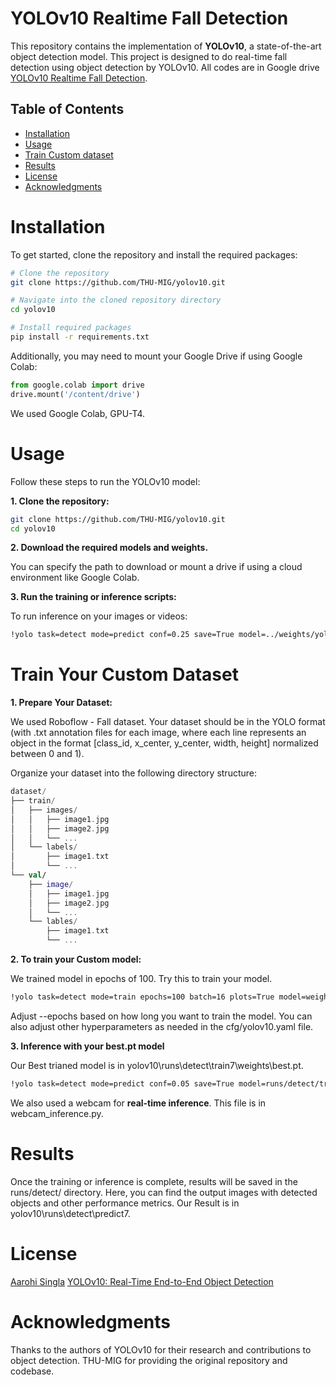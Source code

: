 # YOLOv10 Realtime Fall Detection

This repository contains the implementation of **YOLOv10**, a state-of-the-art object detection model. 
This project is designed to do real-time fall detection using object detection by YOLOv10.
All codes are in Google drive [YOLOv10 Realtime Fall Detection](https://drive.google.com/drive/folders/1pmaeRv51PeHOJqDIckwix_gRQr_AcSHJ?usp=sharing).


## Table of Contents

- [Installation](#installation)
- [Usage](#usage)
- [Train Custom dataset](#trainyourcustomdataset)
- [Results](#results)
- [License](#license)
- [Acknowledgments](#acknowledgments)

# Installation

To get started, clone the repository and install the required packages:

```bash
# Clone the repository
git clone https://github.com/THU-MIG/yolov10.git

# Navigate into the cloned repository directory
cd yolov10

# Install required packages
pip install -r requirements.txt
```

Additionally, you may need to mount your Google Drive if using Google Colab:

```python
from google.colab import drive
drive.mount('/content/drive')
```
We used Google Colab, GPU-T4. 

# Usage

Follow these steps to run the YOLOv10 model:

**1. Clone the repository:**

```bash
git clone https://github.com/THU-MIG/yolov10.git
cd yolov10
```

**2. Download the required models and weights.** 

You can specify the path to download or mount a drive if using a cloud environment like Google Colab.

**3. Run the training or inference scripts:**

To run inference on your images or videos:

```bash
!yolo task=detect mode=predict conf=0.25 save=True model=../weights/yolov10l.pt source="/content/drive/MyDrive/Colab Notebooks/YOLOv10-Custom-Object-Detection-main/Fall_yeonho.mp4"
```

# Train Your Custom Dataset

**1. Prepare Your Dataset:**

We used Roboflow - Fall dataset.
Your dataset should be in the YOLO format (with .txt annotation files for each image, where each line represents an object in the format [class_id, x_center, y_center, width, height] normalized between 0 and 1).

Organize your dataset into the following directory structure:

```kotlin
dataset/
├── train/
│   ├── images/
│   │   ├── image1.jpg
│   │   ├── image2.jpg
│   │   └── ...
│   └── labels/
│       ├── image1.txt
│       └── ...
└── val/
    ├── image/
    │   ├── image1.jpg
    │   ├── image2.jpg
    │   └── ...
    └── lables/
        ├── image1.txt
        └── ...
```

**2. To train your Custom model:**

We trained model in epochs of 100. 
Try this to train your model. 

```bash
!yolo task=detect mode=train epochs=100 batch=16 plots=True model=weights/yolov10l.pt data='/content/drive/MyDrive/Colab Notebooks/YOLOv10-Custom-Object-Detection-main/custom_dataset/fall-detection.v2i.yolov9/data.yaml' save_period=5
```
Adjust --epochs based on how long you want to train the model.
You can also adjust other hyperparameters as needed in the cfg/yolov10.yaml file.

**3. Inference with your best.pt model**

Our Best trianed model is in yolov10\runs\detect\train7\weights\best.pt. 

```bash
!yolo task=detect mode=predict conf=0.05 save=True model=runs/detect/train7/weights/best.pt source="/content/drive/MyDrive/Colab Notebooks/YOLOv10-Custom-Object-Detection-main/Fall_yeonho.mp4"
```
We also used a webcam for **real-time inference**. This file is in webcam_inference.py. 

# Results

Once the training or inference is complete, results will be saved in the runs/detect/ directory. 
Here, you can find the output images with detected objects and other performance metrics.
Our Result is in yolov10\runs\detect\predict7. 

# License

[Aarohi Singla](https://github.com/AarohiSingla/YOLOv10-Custom-Object-Detection.git)
[YOLOv10: Real-Time End-to-End Object Detection](https://arxiv.org/pdf/2405.14458)

# Acknowledgments

Thanks to the authors of YOLOv10 for their research and contributions to object detection.
THU-MIG for providing the original repository and codebase.
